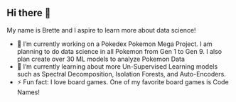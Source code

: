 ## Hi there 👋

My name is Brette and I aspire to learn more about data science!

- 🔭 I’m currently working on a Pokedex Pokemon Mega Project. I am planning to do data science in all Pokemon from Gen 1 to Gen 9. I also plan create over 30 ML models to analyze Pokemon Data 
- 🌱 I’m currently learning about more Un-Supervised Learning models such as Spectral Decomposition, Isolation Forests, and Auto-Encoders.
- ⚡ Fun fact: I love board games. One of my favorite board games is Code Names!



<!--
**ba-careerpath-7/ba-careerpath-7** is a ✨ _special_ ✨ repository because its `README.md` (this file) appears on your GitHub profile.

Here are some ideas to get you started:

- 🔭 I’m currently working on ...
- 🌱 I’m currently learning ...
- 👯 I’m looking to collaborate on ...
- 🤔 I’m looking for help with ...
- 💬 Ask me about ...
- 📫 How to reach me: ...
- 😄 Pronouns: ...
- ⚡ Fun fact: ...
-->
